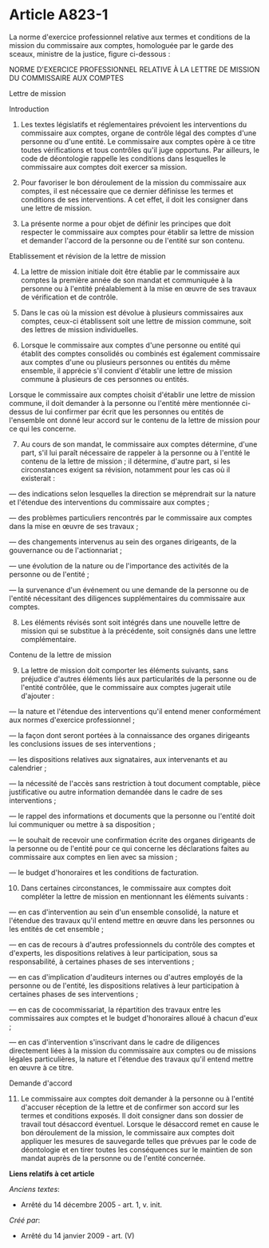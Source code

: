 # Article A823-1

La norme d'exercice professionnel relative aux termes et conditions de la mission du commissaire aux comptes, homologuée par
le garde des sceaux, ministre de la justice, figure ci-dessous :

NORME D'EXERCICE PROFESSIONNEL RELATIVE À LA LETTRE DE MISSION DU COMMISSAIRE AUX COMPTES

Lettre de mission

Introduction

1. Les textes législatifs et réglementaires prévoient les interventions du commissaire aux comptes, organe de contrôle légal
des comptes d'une personne ou d'une entité. Le commissaire aux comptes opère à ce titre toutes vérifications et tous
contrôles qu'il juge opportuns. Par ailleurs, le code de déontologie rappelle les conditions dans lesquelles le commissaire
aux comptes doit exercer sa mission.

2. Pour favoriser le bon déroulement de la mission du commissaire aux comptes, il est nécessaire que ce dernier définisse les
termes et conditions de ses interventions. A cet effet, il doit les consigner dans une lettre de mission.

3. La présente norme a pour objet de définir les principes que doit respecter le commissaire aux comptes pour établir sa
lettre de mission et demander l'accord de la personne ou de l'entité sur son contenu.

Etablissement et révision de la lettre de mission

4. La lettre de mission initiale doit être établie par le commissaire aux comptes la première année de son mandat et
communiquée à la personne ou à l'entité préalablement à la mise en œuvre de ses travaux de vérification et de contrôle.

5. Dans le cas où la mission est dévolue à plusieurs commissaires aux comptes, ceux-ci établissent soit une lettre de mission
commune, soit des lettres de mission individuelles.

6. Lorsque le commissaire aux comptes d'une personne ou entité qui établit des comptes consolidés ou combinés est également
commissaire aux comptes d'une ou plusieurs personnes ou entités du même ensemble, il apprécie s'il convient d'établir une
lettre de mission commune à plusieurs de ces personnes ou entités.

Lorsque le commissaire aux comptes choisit d'établir une lettre de mission commune, il doit demander à la personne ou
l'entité mère mentionnée ci-dessus de lui confirmer par écrit que les personnes ou entités de l'ensemble ont donné leur
accord sur le contenu de la lettre de mission pour ce qui les concerne.

7. Au cours de son mandat, le commissaire aux comptes détermine, d'une part, s'il lui paraît nécessaire de rappeler à la
personne ou à l'entité le contenu de la lettre de mission ; il détermine, d'autre part, si les circonstances exigent sa
révision, notamment pour les cas où il existerait :

― des indications selon lesquelles la direction se méprendrait sur la nature et l'étendue des interventions du commissaire
aux comptes ;

― des problèmes particuliers rencontrés par le commissaire aux comptes dans la mise en œuvre de ses travaux ;

― des changements intervenus au sein des organes dirigeants, de la gouvernance ou de l'actionnariat ;

― une évolution de la nature ou de l'importance des activités de la personne ou de l'entité ;

― la survenance d'un événement ou une demande de la personne ou de l'entité nécessitant des diligences supplémentaires du
commissaire aux comptes.

8. Les éléments révisés sont soit intégrés dans une nouvelle lettre de mission qui se substitue à la précédente, soit
consignés dans une lettre complémentaire.

Contenu de la lettre de mission

9. La lettre de mission doit comporter les éléments suivants, sans préjudice d'autres éléments liés aux particularités de la
personne ou de l'entité contrôlée, que le commissaire aux comptes jugerait utile d'ajouter :

― la nature et l'étendue des interventions qu'il entend mener conformément aux normes d'exercice professionnel ;

― la façon dont seront portées à la connaissance des organes dirigeants les conclusions issues de ses interventions ;

―  les dispositions relatives aux signataires, aux intervenants et au calendrier ;

― la nécessité de l'accès sans restriction à tout document comptable, pièce justificative ou autre information demandée dans
le cadre de ses interventions ;

― le rappel des informations et documents que la personne ou l'entité doit lui communiquer ou mettre à sa disposition ;

― le souhait de recevoir une confirmation écrite des organes dirigeants de la personne ou de l'entité pour ce qui concerne
les déclarations faites au commissaire aux comptes en lien avec sa mission ;

― le budget d'honoraires et les conditions de facturation.

10. Dans certaines circonstances, le commissaire aux comptes doit compléter la lettre de mission en mentionnant les éléments
suivants :

― en cas d'intervention au sein d'un ensemble consolidé, la nature et l'étendue des travaux qu'il entend mettre en œuvre dans
les personnes ou les entités de cet ensemble ;

― en cas de recours à d'autres professionnels du contrôle des comptes et d'experts, les dispositions relatives à leur
participation, sous sa responsabilité, à certaines phases de ses interventions ;

― en cas d'implication d'auditeurs internes ou d'autres employés de la personne ou de l'entité, les dispositions relatives à
leur participation à certaines phases de ses interventions ;

― en cas de cocommissariat, la répartition des travaux entre les commissaires aux comptes et le budget d'honoraires alloué à
chacun d'eux ;

― en cas d'intervention s'inscrivant dans le cadre de diligences directement liées à la mission du commissaire aux comptes ou
de missions légales particulières, la nature et l'étendue des travaux qu'il entend mettre en œuvre à ce titre.

Demande d'accord

11. Le commissaire aux comptes doit demander à la personne ou à l'entité d'accuser réception de la lettre et de confirmer son
accord sur les termes et conditions exposés. Il doit consigner dans son dossier de travail tout désaccord éventuel. Lorsque
le désaccord remet en cause le bon déroulement de la mission, le commissaire aux comptes doit appliquer les mesures de
sauvegarde telles que prévues par le code de déontologie et en tirer toutes les conséquences sur le maintien de son mandat
auprès de la personne ou de l'entité concernée.

**Liens relatifs à cet article**

_Anciens textes_:

  - Arrêté du 14 décembre 2005 - art. 1, v. init.

_Créé par_:

  - Arrêté du 14 janvier 2009 - art. (V)
